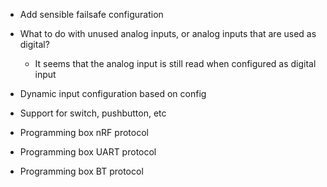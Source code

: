 * Add sensible failsafe configuration

* What to do with unused analog inputs, or analog inputs that are used as digital?
    * It seems that the analog input is still read when configured as digital input

* Dynamic input configuration based on config
* Support for switch, pushbutton, etc

* Programming box nRF protocol
* Programming box UART protocol
* Programming box BT protocol
